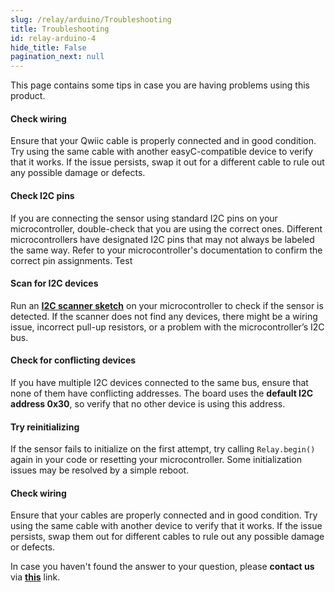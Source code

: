 ```yaml
---
slug: /relay/arduino/Troubleshooting 
title: Troubleshooting
id: relay-arduino-4
hide_title: False
pagination_next: null
---
```


This page contains some tips in case you are having problems using this product.

<ExpandableSection title="My sensor won't initialize! Qwiic breakboard">

#### Check wiring
Ensure that your Qwiic cable is properly connected and in good condition. Try using the same cable with another easyC-compatible device to verify that it works. If the issue persists, swap it out for a different cable to rule out any possible damage or defects.

#### Check I2C pins
If you are connecting the sensor using standard I2C pins on your microcontroller, double-check that you are using the correct ones. Different microcontrollers have designated I2C pins that may not always be labeled the same way. Refer to your microcontroller's documentation to confirm the correct pin assignments. Test

#### Scan for I2C devices
Run an [**I2C scanner sketch**](https://github.com/SolderedElectronics/Soldered-Hacky-Codes/tree/main/I2C_Scanner) on your microcontroller to check if the sensor is detected. If the scanner does not find any devices, there might be a wiring issue, incorrect pull-up resistors, or a problem with the microcontroller’s I2C bus.

#### Check for conflicting devices
If you have multiple I2C devices connected to the same bus, ensure that none of them have conflicting addresses. The board uses the **default I2C address 0x30**, so verify that no other device is using this address.

#### Try reinitializing
If the sensor fails to initialize on the first attempt, try calling `Relay.begin()` again in your code or resetting your microcontroller. Some initialization issues may be resolved by a simple reboot.

</ExpandableSection>
<ExpandableSection title="My sensor doesn't work! Regular breakboard">

#### Check wiring
Ensure that your cables are properly connected and in good condition. Try using the same cable with another device to verify that it works. If the issue persists, swap them out for  different cables to rule out any possible damage or defects.

</ExpandableSection>


<InfoBox>In case you haven't found the answer to your question, please **contact us** via [**this**](https://soldered.com/contact/) link.</InfoBox>